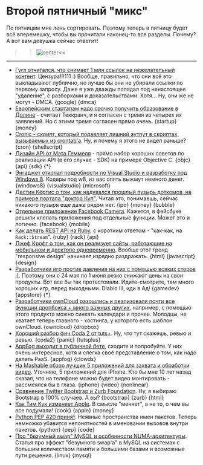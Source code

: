 # Второй пятничный "микс"
По пятницам мне лень сортировать. Поэтому теперь в пятницу будет всё вперемешку, чтобы вы прочитали наконец-то все разделы. Почему? А вот вам девушка сейчас ответит!

>>![center](http://marinamicheli.files.wordpress.com/2011/01/geek-test.jpg)<<

-----

* [Гугл отчитался, что снимает 1 млн ссылок на нежелательный контент](http://www.wired.com/threatlevel/2012/05/google-infringing-link-removal/). Цензура!!!111 :) Вообще, правильно, что они всё это выкладывают публично, но лучше бы они не убирали ссылки по первому запросу. Даже я уже дважды попадал под ненастоящее "удаление", с разборками и доказательствами. Хотя... Ну, они же не могут - DMCA. {google} {dmca}
* [Европейским стартапам надо срочно получить образование в Долине](http://techcrunch.com/2012/05/24/european-startups-need-to-get-a-valley-education-and-fast/) - считает Теккранч, и я согласен с тремя из четырех их заявлений. Но с этими тремя согласен прямо *очень*. {startup} {money}
* [Cronic - скрипт, который подавляет лишний аутпут в скриптах, вызываемых из crontab'а](http://habilis.net/cronic/). Ну, и почему я этого не видел раньше? {cron} {shellscript}
* [Дизайн API от Мэта Геммеля](http://mattgemmell.com/2012/05/24/api-design/) - прямо набор хороших советов по реализации API (в его случае - SDK) на примере Objective C. {objc} {api} {sdk} {*}
* [Энгаджет откопал подробности по Visual Studio и разработку под Windows 8](http://www.engadget.com/2012/05/24/microsoft-pulling-free-development-tools-for-windows-8-desktop-apps/). Кодеры под w8, из вас опять выжмут немного денег. {windows8} {visualstudio} {microsoft}
* [Дастин Кёртис о том, как надувался прошлый пузырь доткомов, на примере портала "доктор Куп"](http://dcurt.is/the-bubble). Читая это, понимаешь, сейчас никакого пузыря еще даже рядом нет. {ipo} {money} {bubble}
* [Отдельное приложение Facebook Camera](http://www.huffingtonpost.com/2012/05/24/facebook-launches-iphone-_0_n_1543188.html). Кажется, в фейсбуке решили клепать приложения под отдельные функции. Может это и логично. {facebook} {mobile}
* [Как делать REST API на Ruby](http://intridea.com/blog/2012/5/24/building-streaming-rest-apis-with-ruby), с коротким ответом - "как-как, на `Rack::Stream`". {ruby} {rack} {api}
* [Джеф Крофт о том, как он реализует сайты, работающие на мобильном и десктопе одновременно](http://jeffcroft.com/blog/2012/mar/02/implementing-responsive-design/). Вообще этот тренд "responsive design" начинает изрядно раздражать. {html} {javascript} {design}
* [Разработчики игр против давления на них с помощью всяких сторов :)](http://www.becausewemay.com/). Поэтому они с 24 мая по 1 июня резко снижают цены на свои продукты. Вот все бы так протестовали. Идите-смотрите, там много хороших игр, перед выходными. Diablo III, иди в Ад! {gamedev} {appstore} {*}
* [Разработчики ownCloud разошлись и реализовали почти все функции дропбокса + много важных других](http://www.readwriteweb.com/cloud/2012/05/owncloud-growing-into-its-own-with-versioning-apis-and-collaboration.php), например, с помощью этого продукта можно синкать календари и прочее. Молодцы, не хватает теперь главного - хостинга, у которого есть шаблон ownCloud. {owncloud} {dropbox}
* [Хороший разбор фич Coda 2 от tuts+](http://net.tutsplus.com/articles/reviews/coda-2-review/). Ну, что тут скажешь, ревью и ревью. {coda2} {panic} {tutsplus}
* [AppFog выходит в публичной бете](http://blog.appfog.com/appfog-goes-public-beta/), сходите и попробуйте. У них очень интересное, хотя и слегка своё представление о том, как надо делать PaaS. {appfog} {clowds}
* [На Mashable обзор лучших 5 приложений для захвата и обработки видео](http://mashable.com/2012/05/24/ios-video-apps/). Уточняю, 5 приложений для iPhone. Кто бы мне 10 лет назад сказал, что на телефоне можно будет видео монтировать - рассмеялся бы в глаза. {iphone} {video} {nonlinear}
* [Сравнение Twitter Bootstrap и Zurb Foundation](http://designshack.net/articles/css/framework-fight-zurb-foundation-vs-twitter-bootstrap/). Ну, я выбираю Bootstrap в 100% случаев. А вы? {bootstrap} {zurb} {html}
* [Как Тим Кук изменяет Apple](http://tech.fortune.cnn.com/2012/05/24/apple-tim-cook-ceo/). В смысле "меняет", а не то, о чем вы все подумали! {cook} {apple} {money}
* [Python PEP 420 принят](http://www.python.org/dev/peps/pep-0420/). Неявные пространства имен пакетов. Теперь немножко убавится непонятностей в именовании вызовов внутри пакетов. {python} {pep} {code}
* [Про "безумный swap" MySQL и особенности NUMA-архитектуры](http://blog.jcole.us/2010/09/28/mysql-swap-insanity-and-the-numa-architecture). Статья про эффект "безумного swap'а" в MySQL на системах с большим количеством памяти и большими базами и возможные пути решения. {linux} {mysql}
